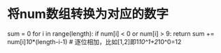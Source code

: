 <!--
 * @Author: your name
 * @Date: 2021-05-11 00:24:42
 * @LastEditTime: 2021-05-11 00:24:58
 * @LastEditors: Please set LastEditors
 * @Description: In User Settings Edit
 * @FilePath: \leetcode\989.数组形式的整数加法.md
-->
# 将num数组转换为对应的数字
sum = 0
for i in range(length):
    if num[i] < 0 or num[i] > 9:
        return
    sum += num[i]*10**(length-i-1)  # 逐位相加，比如[1,2]即1*10^1+2*10^0=12